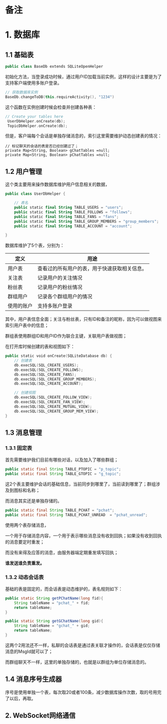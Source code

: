 # 备注



# 1. 数据库

## 1.1 基础表

```kotlin 
public class BaseDb extends SQLiteOpenHelper 
```

初始化方法，当登录成功时候，通过用户ID加载当前实例，这样的设计主要是为了支持客户端使用多账户登录。

```kotlin
// 获取数据库实例
BaseDb.changeToDB(this.requireActivity(), "1234")
```

这个函数在实例创建时候会检查并创建各种表：

```kotlin
// Create your tables here
 UserDbHelper.onCreate(db);
 TopicDbHelper.onCreate(db);
```

但是，客户端每个会话是单独存储消息的，索引这里需要维护动态创建表的情况：

```
// 标记聊天的会话的表是否已经创建过了；
private Map<String, Boolean> gChatTables =null;
private Map<String, Boolean> pChatTables =null;
```



## 1.2 用户管理

这个类主要用来操作数据库维护用户信息相关的数据，

```kotlin
public class UserDbHelper {

    // 表名
    public static final String TABLE_USERS = "users";
    public static final String TABLE_FOLLOWS = "follows";
    public static final String TABLE_FANS = "fans";
    public static final String TABLE_GROUP_MEMBERS = "group_members";
    public static final String TABLE_ACCOUNT = "account";
    
}
```

数据库维护了5个表，分别为：



| 定义       | 用途                                         |
| ---------- | -------------------------------------------- |
| 用户表     | 查看过的所有用户的表，用于快速获取相关信息。 |
| 关注表     | 记录用户的关注情况                           |
| 粉丝表     | 记录用户的粉丝情况                           |
| 群组用户   | 记录各个群组用户的情况                       |
| 使用的账户 | 支持多账户登录                               |

其中，用户表信息全面；关注与粉丝表，只有ID和备注的昵称，因为可以做视图来索引用户表中的信息；

群组表使用群组ID和用户ID作为联合主键，关联用户表做视图；

在打开库时候创建的表和视图如下：

```kotlin
public static void onCreate(SQLiteDatabase db) {
    // 创建表
    db.execSQL(SQL_CREATE_USERS);
    db.execSQL(SQL_CREATE_FOLLOWS);
    db.execSQL(SQL_CREATE_FANS);
    db.execSQL(SQL_CREATE_GROUP_MEMBERS);
    db.execSQL(SQL_CREATE_ACCOUNT);

    // 创建视图
    db.execSQL(SQL_CREATE_FOLLOW_VIEW);
    db.execSQL(SQL_CREATE_FAN_VIEW);
    db.execSQL(SQL_CREATE_MUTUAL_VIEW);
    db.execSQL(SQL_CREATE_GROUP_MEM_VIEW);
}
```



## 1.3 消息管理

### 1.3.1 固定表

首先需要维护我们目前有哪些对话，以及加入了哪些群组；

```java
public static final String TABLE_PTOPIC = "p_topic";
public static final String TABLE_GTOPIC = "g_topic";
```

这2个表主要维护会话的基础信息，当前同步到哪里了，当前读到哪里了；群组涉及到图标和名称；

而消息其实还是单独存储的。

```java
public static final String TABLE_PCHAT = "pchat";
public static final String TABLE_PCHAT_UNREAD  = "pchat_unread";
```

使用两个表存储消息，

一个用于存储消息内容，一个用于表示哪些消息没有收到回执；如果没有收到回执的消息要定时重发；

而没有来得及应答的消息，由服务器端定期重发填写回执；

**谁发送谁负责重发。**



### 1.3.2 动态会话表

基础的表是固定的，而会话表是动态维护的，表名规则如下：

```java
public static String getPChatName(long fid){
    String tableName = "pchat_" + fid;
    return tableName;
}

public static String getGChatName(long gid){
    String tableName = "gchat_" + gid;
    return tableName;
}
```

这两个2用法还不一样，私聊的会话表是通过表关联才操作的，会话表是仅仅存储消息的MsgId就可以了；

而群组聊天不一样，这里的单独存储的，也就是以群组为单位存储消息的。

## 1.4 消息序号生成器

序号是使用单独一个表，每次取20或者100条，减少数据库操作次数，取的号用完了以后，再取。



## 2.  WebSocket网络通信